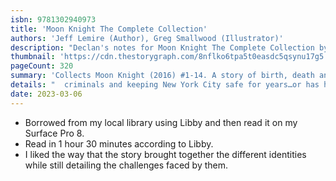 ```yaml
---
isbn: 9781302940973
title: 'Moon Knight The Complete Collection'
authors: 'Jeff Lemire (Author), Greg Smallwood (Illustrator)'
description: "Declan's notes for Moon Knight The Complete Collection by Jeff Lemire, Greg Smallwood."
thumbnail: 'https://cdn.thestorygraph.com/8nflko6tpa5t0easdc5qsynu17g5'
pageCount: 320
summary: 'Collects Moon Knight (2016) #1-14. A story of birth, death and rebirth unlike any other! Marc Spector (A.K.A. Moon Knight/Jake Lockley/Steven Grant) has been fighting'
details: "  criminals and keeping New York City safe for years…or has he? When he wakes up in an insane asylum with no powers and a lifetime's worth of medical records, it calls his whole identity - identities - into question. Something is wrong, but is that something Marc himself? Delve deep beneath the mask of Moon Knight to meet the many men inside his head! While Steven Grant prepares for a box-office smash, Jake Lockley is arrested for murder! And as the muddled mind of Moon Knight reaches its limit, the secrets of his past are revealed. Moon Knight's survival depends on answers, but Marc Spector is plagued by nothing but questions!"
date: 2023-03-06
---
```


- Borrowed from my local library using Libby and then read it on my Surface Pro 8.
- Read in 1 hour 30 minutes according to Libby.
- I liked the way that the story brought together the different identities while still detailing the challenges faced by them.
